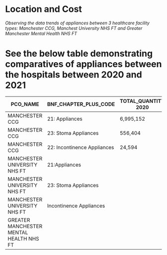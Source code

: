 # Location and Cost 
_Observing the data trends of appliances between 3 healthcare facility types: Manchester CCG, Manchest University NHS FT and Greater Manchester Mental Health NHS FT_

# See the below table demonstrating comparatives of appliances between the hospitals between 2020 and 2021 


|PCO_NAME                                |BNF_CHAPTER_PLUS_CODE       |TOTAL_QUANTITY 2020     |TOTAL_COST 2020        |Total_QUANTITY 2021  | TOTAL_COST 2021  |
|----------------------------------------|----------------------------|------------------------|-----------------------|---------------------|------------------|
|MANCHESTER CCG                          |21: Appliances              |6,995,152               |£369,105.9             |7,691,279            |£414,958.2        | 
|MANCHESTER CCG                          |23: Stoma Appliances        |556,404                 |£198,307.7             |608,118              |£220,650.2        |
|MANCHESTER CCG                          |22: Incontinence Appliances |24,594                  |£23,609.59             |28,619               |£28,821.8         |
|MANCHESTER UNIVERSITY NHS FT            |21:Appliances               |
|MANCHESTER UNIVERSITY NHS FT            |23: Stoma Appliances        |
|MANCHESTER UNIVERSITY NHS FT            |Incontinence Appliances     |
|GREATER MANCHESTER MENTAL HEALTH NHS FT |
